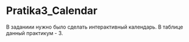 # Pratika3_Calendar

В заданиии нужно было сделать интерактивный календарь. В таблице данный практикум - 3.
